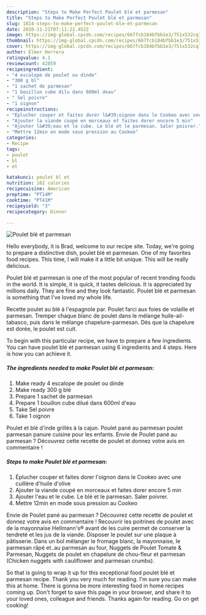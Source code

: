 ```yaml
---
description: "Steps to Make Perfect Poulet blé et parmesan"
title: "Steps to Make Perfect Poulet blé et parmesan"
slug: 1814-steps-to-make-perfect-poulet-ble-et-parmesan
date: 2020-11-21T07:11:22.452Z
image: https://img-global.cpcdn.com/recipes/667fcb184bfbb1e3/751x532cq70/poulet-ble-et-parmesan-photo-principale-de-la-recette.jpg
thumbnail: https://img-global.cpcdn.com/recipes/667fcb184bfbb1e3/751x532cq70/poulet-ble-et-parmesan-photo-principale-de-la-recette.jpg
cover: https://img-global.cpcdn.com/recipes/667fcb184bfbb1e3/751x532cq70/poulet-ble-et-parmesan-photo-principale-de-la-recette.jpg
author: Elmer Herrera
ratingvalue: 4.1
reviewcount: 42859
recipeingredient:
- "4 escalope de poulet ou dinde"
- "300 g bl"
- "1 sachet de parmesan"
- "1 bouillon cube dilu dans 600ml deau"
- " Sel poivre"
- "1 oignon"
recipeinstructions:
- "Éplucher couper et faites dorer l&#39;oignon dans le Cookeo avec une cuillère d&#39;huile d&#39;olive"
- "Ajouter la viande coupé en morceaux et faites dorer encore 5 min"
- "Ajouter l&#39;eau et le cube. Le blé et le parmesan. Saler poivrer."
- "Mettre 12min en mode sous pression au Cookeo"
categories:
- Recipe
tags:
- poulet
- bl
- et

katakunci: poulet bl et 
nutrition: 162 calories
recipecuisine: American
preptime: "PT14M"
cooktime: "PT41M"
recipeyield: "3"
recipecategory: Dinner

---
```



![Poulet blé et parmesan](https://img-global.cpcdn.com/recipes/667fcb184bfbb1e3/751x532cq70/poulet-ble-et-parmesan-photo-principale-de-la-recette.jpg)

Hello everybody, it is Brad, welcome to our recipe site. Today, we're going to prepare a distinctive dish, poulet blé et parmesan. One of my favorites food recipes. This time, I will make it a little bit unique. This will be really delicious.

Poulet blé et parmesan is one of the most popular of recent trending foods in the world. It is simple, it is quick, it tastes delicious. It is appreciated by millions daily. They are fine and they look fantastic. Poulet blé et parmesan is something that I've loved my whole life.

Recette poulet au blé à l&#39;espagnole par. Poulet farci aux foies de volaille et parmesan. Tremper chaque blanc de poulet dans le mélange huile-ail-tabasco, puis dans le mélange chapelure-parmesan. Dès que la chapelure est dorée, le poulet est cuit.


To begin with this particular recipe, we have to prepare a few ingredients. You can have poulet blé et parmesan using 6 ingredients and 4 steps. Here is how you can achieve it.

<!--inarticleads1-->

##### The ingredients needed to make Poulet blé et parmesan:

1. Make ready 4 escalope de poulet ou dinde
1. Make ready 300 g blé
1. Prepare 1 sachet de parmesan
1. Prepare 1 bouillon cube dilué dans 600ml d&#39;eau
1. Take  Sel poivre
1. Take 1 oignon


Poulet et blé d&#39;inde grillés à la cajun. Poulet pané au parmesan poulet parmesan panure cuisine pour les enfants. Envie de Poulet pané au parmesan ? Découvrez cette recette de poulet et donnez votre avis en commentaire ! 

<!--inarticleads2-->

##### Steps to make Poulet blé et parmesan:

1. Éplucher couper et faites dorer l&#39;oignon dans le Cookeo avec une cuillère d&#39;huile d&#39;olive
1. Ajouter la viande coupé en morceaux et faites dorer encore 5 min
1. Ajouter l&#39;eau et le cube. Le blé et le parmesan. Saler poivrer.
1. Mettre 12min en mode sous pression au Cookeo


Envie de Poulet pané au parmesan ? Découvrez cette recette de poulet et donnez votre avis en commentaire ! Recouvrir les poitrines de poulet avec de la mayonnaise Hellmann&#39;s® avant de les cuire permet de conserver la tendreté et les jus de la viande. Disposer le poulet sur une plaque à pâtisserie. Dans un bol mélanger le fromage blanc, la mayonnaise, le parmesan râpé et..au parmesan au four, Nuggets de Poulet Tomate &amp; Parmesan, Nuggets de poulet en chapelure de chou-fleur et parmesan (Chicken nuggets with cauliflower and parmesan crumbs). 

So that is going to wrap it up for this exceptional food poulet blé et parmesan recipe. Thank you very much for reading. I'm sure you can make this at home. There is gonna be more interesting food in home recipes coming up. Don't forget to save this page in your browser, and share it to your loved ones, colleague and friends. Thanks again for reading. Go on get cooking!
